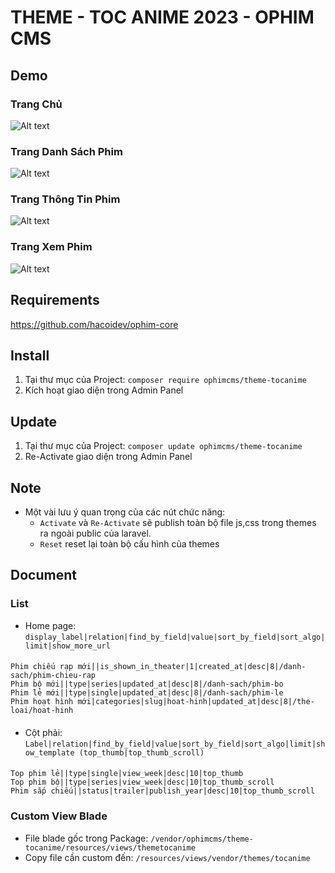 # THEME - TOC ANIME 2023 - OPHIM CMS

## Demo
### Trang Chủ
![Alt text](https://i.ibb.co/f9XNtG4/TOCANIME-INDEX.png "Home Page")

### Trang Danh Sách Phim
![Alt text](https://i.ibb.co/r006ZBn/TOCANIME-CATALOG.png "Catalog Page")

### Trang Thông Tin Phim
![Alt text](https://i.ibb.co/F7HMSnH/TOCANIME-SINGLE.png "Single Page")

### Trang Xem Phim
![Alt text](https://i.ibb.co/jGJh7Z2/TOCANIME-EPISODE.png "Episode Page")

## Requirements
https://github.com/hacoidev/ophim-core

## Install
1. Tại thư mục của Project: `composer require ophimcms/theme-tocanime`
2. Kích hoạt giao diện trong Admin Panel

## Update
1. Tại thư mục của Project: `composer update ophimcms/theme-tocanime`
2. Re-Activate giao diện trong Admin Panel

## Note
- Một vài lưu ý quan trọng của các nút chức năng:
    + `Activate` và `Re-Activate` sẽ publish toàn bộ file js,css trong themes ra ngoài public của laravel.
    + `Reset` reset lại toàn bộ cấu hình của themes

## Document
### List
- Home page: `display_label|relation|find_by_field|value|sort_by_field|sort_algo|limit|show_more_url`
####
    Phim chiếu rạp mới||is_shown_in_theater|1|created_at|desc|8|/danh-sach/phim-chieu-rap
    Phim bộ mới||type|series|updated_at|desc|8|/danh-sach/phim-bo
    Phim lẻ mới||type|single|updated_at|desc|8|/danh-sach/phim-le
    Phim hoạt hình mới|categories|slug|hoat-hinh|updated_at|desc|8|/the-loai/hoat-hinh
####

- Cột phải: `Label|relation|find_by_field|value|sort_by_field|sort_algo|limit|show_template (top_thumb|top_thumb_scroll)`
####
    Top phim lẻ||type|single|view_week|desc|10|top_thumb
    Top phim bộ||type|series|view_week|desc|10|top_thumb_scroll
    Phim sắp chiếu||status|trailer|publish_year|desc|10|top_thumb_scroll
####

### Custom View Blade
- File blade gốc trong Package: `/vendor/ophimcms/theme-tocanime/resources/views/themetocanime`
- Copy file cần custom đến: `/resources/views/vendor/themes/tocanime`

